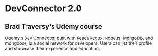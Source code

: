# DevConnector 2.0

## Brad Traversy's Udemy course

Udemy's Dev Connector, built with React/Redux, Node.js, MongoDB, and mongoose, is a social network for developers. Users can list their profile and showcase their experience and education.
